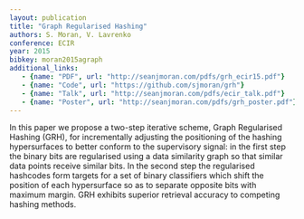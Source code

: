 ```yaml
---
layout: publication
title: "Graph Regularised Hashing"
authors: S. Moran, V. Lavrenko
conference: ECIR
year: 2015
bibkey: moran2015agraph
additional_links:
   - {name: "PDF", url: "http://seanjmoran.com/pdfs/grh_ecir15.pdf"}
   - {name: "Code", url: "https://github.com/sjmoran/grh"}
   - {name: "Talk", url: "http://seanjmoran.com/pdfs/ecir_talk.pdf"}
   - {name: "Poster", url: "http://seanjmoran.com/pdfs/grh_poster.pdf"}
---
```

In this paper we propose a two-step iterative scheme, Graph Regularised Hashing (GRH), for incrementally adjusting the positioning of the hashing hypersurfaces to better conform to the supervisory signal: in the first step the binary bits are regularised using a data similarity graph so that similar data points receive similar bits. In the second step the regularised hashcodes form targets for a set of binary classifiers which shift the position of each hypersurface so as to separate opposite bits with maximum margin. GRH exhibits superior retrieval accuracy to competing hashing methods.
